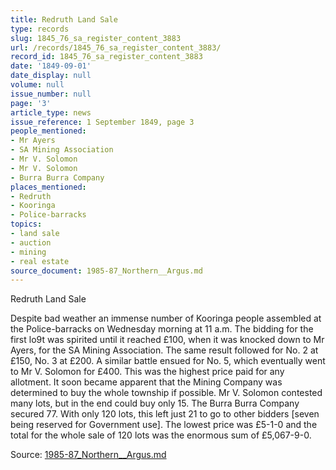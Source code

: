 ```yaml
---
title: Redruth Land Sale
type: records
slug: 1845_76_sa_register_content_3883
url: /records/1845_76_sa_register_content_3883/
record_id: 1845_76_sa_register_content_3883
date: '1849-09-01'
date_display: null
volume: null
issue_number: null
page: '3'
article_type: news
issue_reference: 1 September 1849, page 3
people_mentioned:
- Mr Ayers
- SA Mining Association
- Mr V. Solomon
- Mr V. Solomon
- Burra Burra Company
places_mentioned:
- Redruth
- Kooringa
- Police-barracks
topics:
- land sale
- auction
- mining
- real estate
source_document: 1985-87_Northern__Argus.md
---
```


Redruth Land Sale

Despite bad weather an immense number of Kooringa people assembled at the Police-barracks on Wednesday morning at 11 a.m.  The bidding for the first lo9t was spirited until it reached £100, when it was knocked down to Mr Ayers, for the SA Mining Association.  The same result followed for No. 2 at £150, No. 3 at £200.  A similar battle ensued for No. 5, which eventually went to Mr V. Solomon for £400.  This was the highest price paid for any allotment.  It soon became apparent that the Mining Company was determined to buy the whole township if possible.  Mr V. Solomon contested many lots, but in the end could buy only 15.  The Burra Burra Company secured 77.  With only 120 lots, this left just 21 to go to other bidders [seven being reserved for Government use].  The lowest price was £5-1-0 and the total for the whole sale of 120 lots was the enormous sum of £5,067-9-0.

Source: [1985-87_Northern__Argus.md](/downloads/markdown/1985-87_Northern__Argus.md)
